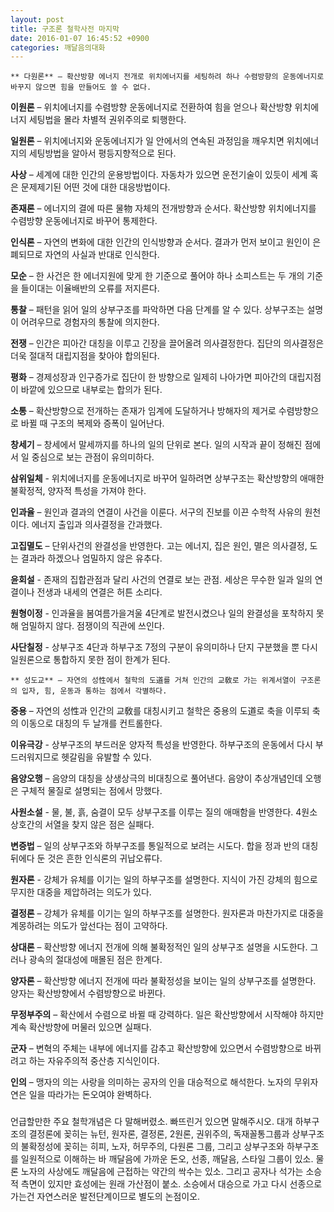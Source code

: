 ```yaml
---
layout: post
title: 구조론 철학사전 마지막
date: 2016-01-07 16:45:52 +0900
categories: 깨달음의대화
---
```

 
    ** 다원론** – 확산방향 에너지 전개로 위치에너지를 세팅하려 하나 수렴방향의 운동에너지로 바꾸지 않으면 힘을 만들어도 쓸 수 없다. 

  


**이원론** – 위치에너지를 수렴방향 운동에너지로 전환하여 힘을 얻으나 확산방향 위치에너지 세팅법을 몰라 차별적 권위주의로 퇴행한다. 

  


**일원론** – 위치에너지와 운동에너지가 일 안에서의 연속된 과정임을 깨우치면 위치에너지의 세팅방법을 알아서 평등지향적으로 된다. 

  


**사상** – 세계에 대한 인간의 운용방법이다. 자동차가 있으면 운전기술이 있듯이 세계 혹은 문제제기된 어떤 것에 대한 대응방법이다. 

  


**존재론** – 에너지의 결에 따른 물物 자체의 전개방향과 순서다. 확산방향 위치에너지를 수렴방향 운동에너지로 바꾸어 통제한다. 

  


**인식론** – 자연의 변화에 대한 인간의 인식방향과 순서다. 결과가 먼저 보이고 원인이 은폐되므로 자연의 사실과 반대로 인식한다. 

  


**모순** – 한 사건은 한 에너지원에 맞게 한 기준으로 풀어야 하나 소피스트는 두 개의 기준을 들이대는 이율배반의 오류를 저지른다. 

  


**통찰** – 패턴을 읽어 일의 상부구조를 파악하면 다음 단계를 알 수 있다. 상부구조는 설명이 어려우므로 경험자의 통찰에 의지한다. 

  


**전쟁** – 인간은 피아간 대칭을 이루고 긴장을 끌어올려 의사결정한다. 집단의 의사결정은 더욱 절대적 대립지점을 찾아야 합의된다. 

  


**평화** – 경제성장과 인구증가로 집단이 한 방향으로 일제히 나아가면 피아간의 대립지점이 바깥에 있으므로 내부로는 합의가 된다. 

  


**소통** – 확산방향으로 전개하는 존재가 임계에 도달하거나 방해자의 제거로 수렴방향으로 바뀔 때 구조의 복제와 증폭이 일어난다. 

  


**창세기** – 창세에서 말세까지를 하나의 일의 단위로 본다. 일의 시작과 끝이 정해진 점에서 일 중심으로 보는 관점이 유의미하다. 

  


**삼위일체** - 위치에너지를 운동에너지로 바꾸어 일하려면 상부구조는 확산방향의 애매한 불확정적, 양자적 특성을 가져야 한다. 

  


**인과율** – 원인과 결과의 연결이 사건을 이룬다. 서구의 진보를 이끈 수학적 사유의 원천이다. 에너지 출입과 의사결정을 간과했다. 

  


**고집멸도** – 단위사건의 완결성을 반영한다. 고는 에너지, 집은 원인, 멸은 의사결정, 도는 결과라 하겠으나 엄밀하지 않은 유추다. 

  


**윤회설** - 존재의 집합관점과 달리 사건의 연결로 보는 관점. 세상은 무수한 일과 일의 연결이나 전생과 내세의 연결은 허튼 소리다. 

  


**원형이정** - 인과율을 봄여름가을겨울 4단계로 발전시켰으나 일의 완결성을 포착하지 못해 엄밀하지 않다. 점쟁이의 직관에 쓰인다. 

  


**사단칠정** - 상부구조 4단과 하부구조 7정의 구분이 유의미하나 단지 구분했을 뿐 다시 일원론으로 통합하지 못한 점이 한계가 된다. 

  


 
    ** 성도교** – 자연의 성性에서 철학의 도道를 거쳐 인간의 교敎로 가는 위계서열이 구조론의 입자, 힘, 운동과 통하는 점에서 각별하다. 

  


**중용** – 자연의 성性과 인간의 교敎를 대칭시키고 철학은 중용의 도道로 축을 이루되 축의 이동으로 대칭의 두 날개를 컨트롤한다. 

  


**이유극강** - 상부구조의 부드러운 양자적 특성을 반영한다. 하부구조의 운동에서 다시 부드러워지므로 헷갈림을 유발할 수 있다. 

  


**음양오행** – 음양의 대칭을 상생상극의 비대칭으로 풀어낸다. 음양이 추상개념인데 오행은 구체적 물질로 설명되는 점에서 망했다. 

  


**사원소설** - 물, 불, 흙, 숨결이 모두 상부구조를 이루는 질의 애매함을 반영한다. 4원소 상호간의 서열을 찾지 않은 점은 실패다. 

  


**변증법** – 일의 상부구조와 하부구조를 통일적으로 보려는 시도다. 합을 정과 반의 대칭 뒤에다 둔 것은 흔한 인식론의 귀납오류다. 

  


**원자론** - 강체가 유체를 이기는 일의 하부구조를 설명한다. 지식이 가진 강체의 힘으로 무지한 대중을 제압하려는 의도가 있다. 

  


**결정론** – 강체가 유체를 이기는 일의 하부구조를 설명한다. 원자론과 마찬가지로 대중을 계몽하려는 의도가 앞선다는 점이 고약하다. 

  


**상대론** – 확산방향 에너지 전개에 의해 불확정적인 일의 상부구조 설명을 시도한다. 그러나 광속의 절대성에 매몰된 점은 한계다. 

  


**양자론** – 확산방향 에너지 전개에 따라 불확정성을 보이는 일의 상부구조를 설명한다. 양자는 확산방향에서 수렴방향으로 바뀐다. 

  


**무정부주의** – 확산에서 수렴으로 바뀔 때 강력하다. 일은 확산방향에서 시작해야 하지만 계속 확산방향에 머물러 있으면 실패다. 

  


**군자** – 변혁의 주체는 내부에 에너지를 감추고 확산방향에 있으면서 수렴방향으로 바뀌려고 하는 자유주의적 중산층 지식인이다. 

  


**인의** – 맹자의 의는 사랑을 의미하는 공자의 인을 대승적으로 해석한다. 노자의 무위자연은 일을 따라가는 돈오여야 완벽하다.

  


###  
  


언급할만한 주요 철학개념은 다 말해버렸소. 빠뜨린거 있으면 말해주시오. 대개 하부구조의 결정론에 꽂히는 뉴턴, 원자론, 결정론, 2원론, 권위주의, 독재꼴통그룹과 상부구조의 불확정성에 꽂히는 히피, 노자, 허무주의, 다원론 그룹, 그리고 상부구조와 하부구조를 일원적으로 이해하는 바 깨달음에 가까운 돈오, 선종, 깨달음, 스타일 그룹이 있소. 물론 노자의 사상에도 깨달음에 근접하는 약간의 싹수는 있소. 그리고 공자나 석가는 소승적 측면이 있지만 효성에는 원래 가산점이 붙소. 소승에서 대승으로 가고 다시 선종으로 가는건 자연스러운 발전단계이므로 별도의 논점이오.